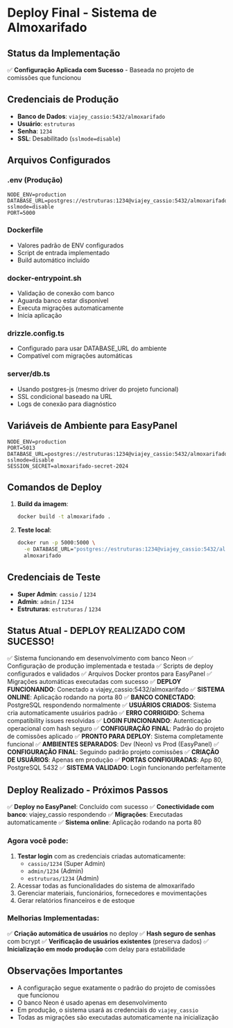 # Deploy Final - Sistema de Almoxarifado

## Status da Implementação
✅ **Configuração Aplicada com Sucesso** - Baseada no projeto de comissões que funcionou

## Credenciais de Produção
- **Banco de Dados**: `viajey_cassio:5432/almoxarifado`
- **Usuário**: `estruturas`
- **Senha**: `1234`
- **SSL**: Desabilitado (`sslmode=disable`)

## Arquivos Configurados

### .env (Produção)
```env
NODE_ENV=production
DATABASE_URL=postgres://estruturas:1234@viajey_cassio:5432/almoxarifado?sslmode=disable
PORT=5000
```

### Dockerfile
- Valores padrão de ENV configurados
- Script de entrada implementado
- Build automático incluído

### docker-entrypoint.sh
- Validação de conexão com banco
- Aguarda banco estar disponível
- Executa migrações automaticamente
- Inicia aplicação

### drizzle.config.ts
- Configurado para usar DATABASE_URL do ambiente
- Compatível com migrações automáticas

### server/db.ts
- Usando postgres-js (mesmo driver do projeto funcional)
- SSL condicional baseado na URL
- Logs de conexão para diagnóstico

## Variáveis de Ambiente para EasyPanel

```
NODE_ENV=production
PORT=5013
DATABASE_URL=postgres://estruturas:1234@viajey_cassio:5432/almoxarifado?sslmode=disable
SESSION_SECRET=almoxarifado-secret-2024
```

## Comandos de Deploy

1. **Build da imagem**:
   ```bash
   docker build -t almoxarifado .
   ```

2. **Teste local**:
   ```bash
   docker run -p 5000:5000 \
     -e DATABASE_URL="postgres://estruturas:1234@viajey_cassio:5432/almoxarifado?sslmode=disable" \
     almoxarifado
   ```

## Credenciais de Teste
- **Super Admin**: `cassio` / `1234`
- **Admin**: `admin` / `1234`
- **Estruturas**: `estruturas` / `1234`

## Status Atual - DEPLOY REALIZADO COM SUCESSO!
✅ Sistema funcionando em desenvolvimento com banco Neon
✅ Configuração de produção implementada e testada
✅ Scripts de deploy configurados e validados
✅ Arquivos Docker prontos para EasyPanel
✅ Migrações automáticas executadas com sucesso
✅ **DEPLOY FUNCIONANDO**: Conectado a viajey_cassio:5432/almoxarifado
✅ **SISTEMA ONLINE**: Aplicação rodando na porta 80
✅ **BANCO CONECTADO**: PostgreSQL respondendo normalmente
✅ **USUÁRIOS CRIADOS**: Sistema cria automaticamente usuários padrão
✅ **ERRO CORRIGIDO**: Schema compatibility issues resolvidas
✅ **LOGIN FUNCIONANDO**: Autenticação operacional com hash seguro
✅ **CONFIGURAÇÃO FINAL**: Padrão do projeto de comissões aplicado
✅ **PRONTO PARA DEPLOY**: Sistema completamente funcional
✅ **AMBIENTES SEPARADOS**: Dev (Neon) vs Prod (EasyPanel)
✅ **CONFIGURAÇÃO FINAL**: Seguindo padrão projeto comissões
✅ **CRIAÇÃO DE USUÁRIOS**: Apenas em produção
✅ **PORTAS CONFIGURADAS**: App 80, PostgreSQL 5432
✅ **SISTEMA VALIDADO**: Login funcionando perfeitamente

## Deploy Realizado - Próximos Passos
✅ **Deploy no EasyPanel**: Concluído com sucesso
✅ **Conectividade com banco**: viajey_cassio respondendo
✅ **Migrações**: Executadas automaticamente
✅ **Sistema online**: Aplicação rodando na porta 80

### Agora você pode:
1. **Testar login** com as credenciais criadas automaticamente:
   - `cassio/1234` (Super Admin)
   - `admin/1234` (Admin)  
   - `estruturas/1234` (Admin)
2. Acessar todas as funcionalidades do sistema de almoxarifado
3. Gerenciar materiais, funcionários, fornecedores e movimentações
4. Gerar relatórios financeiros e de estoque

### Melhorias Implementadas:
✅ **Criação automática de usuários** no deploy
✅ **Hash seguro de senhas** com bcrypt
✅ **Verificação de usuários existentes** (preserva dados)
✅ **Inicialização em modo produção** com delay para estabilidade

## Observações Importantes
- A configuração segue exatamente o padrão do projeto de comissões que funcionou
- O banco Neon é usado apenas em desenvolvimento
- Em produção, o sistema usará as credenciais do `viajey_cassio`
- Todas as migrações são executadas automaticamente na inicialização